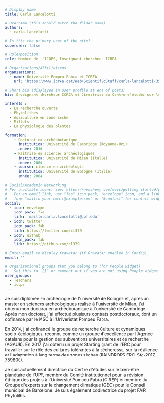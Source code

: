 ```yaml
---
# Display name
title: Carla Lancelotti

# Username (this should match the folder name)
authors:
  - carla-lancelotti

# Is this the primary user of the site?
superuser: false

# Role/position
role: Membre de l'ICOPS, Enseignant-chercheur ICREA

# Organizations/Affiliations
organizations:
  - name: Université Pompeu Fabra et ICREA
    url: 'https://www.icrea.cat/Web/ScientificStaff/carla-lancelotti-353040'

# Short bio (displayed in user profile at end of posts)
bio: Enseignant-chercheur ICREA et Directrice du Centre d'études sur le bien-être planétaire

intérêts :
  - La recherche ouverte
  - Phytolithes
  - Agriculture en zone sèche
  - Millets
  - La physiologie des plantes

formation:
    - Doctorat en archéobotanique
      institution: Université de Cambridge (Royaume-Uni)
      année: 2010
    - Maîtrise en sciences archéologiques
      institution: Université de Milan (Italie)
      année: 2006
    - course: Licence en archéologie
      institution: Université de Bologne (Italie)
      année: 2004

# Social/Academic Networking
# For available icons, see: https://wowchemy.com/docs/getting-started/page-builder/#icons
#   For an email link, use "fas" icon pack, "envelope" icon, and a link in the
#   form "mailto:your-email@example.com" or "#contact" for contact widget.
social:
  - icon: envelope
    icon_pack: fas
    link: 'mailto:carla.lancelotti@upf.edu'
  - icon: twitter
    icon_pack: fab
    link: https://twitter.com/cl379
  - icon: github
    icon_pack: fab
    link: https://github.com/cl379

# Enter email to display Gravatar (if Gravatar enabled in Config)
email: ''

# Organizational groups that you belong to (for People widget)
#   Set this to `[]` or comment out if you are not using People widget.
user_groups:
  - Teachers
  - icops
---
```


Je suis diplômée en archéologie de l'université de Bologne et, après un master en sciences archéologiques réalisé à l'université de Milan, j'ai obtenu mon doctorat en archéobotanique à l'université de Cambridge. Après mon doctorat, j'ai effectué plusieurs contrats postdoctoraux, dont un cofinancé par le MSC à l'Univeristat Pompeu Fabra. 

En 2014, j'ai cofinancé le groupe de recherche Culture et dynamiques socio-écologiques, reconnu comme un groupe d'excellence par l'Agence catalane pour la gestion des subventions universitaires et de recherche (AGAUR).  En 2017, j'ai obtenu un projet Starting grant de l'ERC pour travailler sur le rôle des cultures tolérantes à la sécheresse, sur la résilience et l'adaptation à long terme des zones sèches (RAINDROPS ERC-Stg-2017, 759800). 

Je suis actuellement directrice du  Centre d'études sur le bien-être planétaire de l'UPF, membre du Comité institutionnel pour la révision éthique des projets à l'Université Pompeu Fabra (CIREP) et membre du Groupe d'experts sur le changement climatique (GEC) pour le Conseil municipal de Barcelone. Je suis également codirectrice du projet FAIR Phytoliths. 

